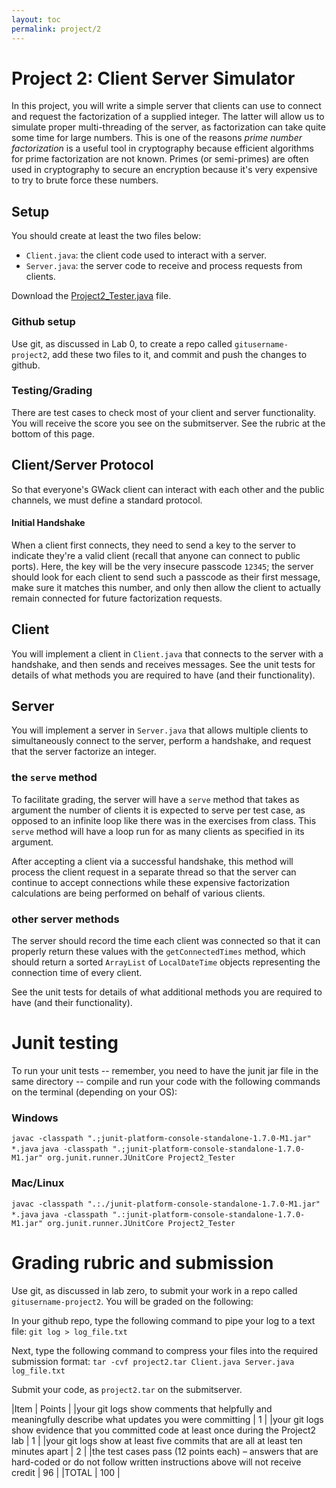 ```yaml
---
layout: toc
permalink: project/2
---
```




# Project 2: Client Server Simulator

In this project, you will write a simple server that clients can use to connect and request the factorization of a supplied integer. The latter will allow us to simulate proper multi-threading of the server, as factorization can take quite some time for large numbers. This is one of the reasons *prime number factorization* is a useful tool in cryptography because efficient algorithms for prime factorization are not known. Primes (or semi-primes) are often used in cryptography to secure an encryption because it's very expensive to try to brute force these numbers.


## Setup

You should create at least the two files below:
* `Client.java`: the client code used to interact with a server.
* `Server.java`: the server code to receive and process requests from clients.

Download the [Project2_Tester.java](./Project2_Tester.java) file.

### Github setup

Use git, as discussed in Lab 0, to create a repo called `gitusername-project2`, add these two files to it, and commit and push the changes to github. 

### Testing/Grading

There are test cases to check most of your client and server functionality. You will receive the score you see on the submitserver. See the rubric at the bottom of this page.

## Client/Server Protocol

So that everyone's GWack client can interact with each other and the public channels, we must define a standard protocol. 

#### Initial Handshake

When a client first connects, they need to send a key to the server to indicate they're a valid client (recall that anyone can connect to public ports). Here, the key will be the very insecure passcode `12345`; the server should look for each client to send such a passcode as their first message, make sure it matches this number, and only then allow the client to actually remain connected for future factorization requests.

## Client 

You will implement a client in `Client.java` that connects to the server with a handshake, and then sends and receives messages. See the unit tests for details of what methods you are required to have (and their functionality).

## Server 

You will implement a server in `Server.java` that allows multiple clients to simultaneously connect to the server, perform a handshake, and request that the server factorize an integer.

### the `serve` method

To facilitate grading, the server will have a `serve` method that takes as argument the number of clients it is expected to serve per test case, as opposed to an infinite loop like there was in the exercises from class. This `serve` method will have a loop run for as many clients as specified in its argument.

After accepting a client via a successful handshake, this method will process the client request in a separate thread so that the server can continue to accept connections while these expensive factorization calculations are being performed on behalf of various clients. 

### other server methods

The server should record the time each client was connected so that it can properly return these values with the `getConnectedTimes` method, which should return a sorted `ArrayList` of `LocalDateTime` objects representing the connection time of every client.

See the unit tests for details of what additional methods you are required to have (and their functionality).

# Junit testing

To run your unit tests -- remember, you need to have the junit jar file in the same directory -- compile and run your code with the following commands on the terminal (depending on your OS):

### Windows
`javac -classpath ".;junit-platform-console-standalone-1.7.0-M1.jar" *.java`
`java -classpath ".;junit-platform-console-standalone-1.7.0-M1.jar" org.junit.runner.JUnitCore Project2_Tester`

### Mac/Linux
`javac -classpath ".:./junit-platform-console-standalone-1.7.0-M1.jar" *.java`
`java -classpath ".:junit-platform-console-standalone-1.7.0-M1.jar" org.junit.runner.JUnitCore Project2_Tester`

# Grading rubric and submission

Use git, as discussed in lab zero, to submit your work in a repo called `gitusername-project2`. You will be graded on the following:

In your github repo, type the following command to pipe your log to a text file:
`git log > log_file.txt`

Next, type the following command to compress your files into the required submission format:
`tar -cvf project2.tar Client.java Server.java log_file.txt`

Submit your code, as `project2.tar` on the submitserver. 


|Item | Points |
|your git logs show comments that helpfully and meaningfully describe what updates you were committing |  1 |
|your git logs show evidence that you committed code at least once during the Project2 lab   |  1 |
|your git logs show at least five commits that are all at least ten minutes apart  |  2 |
|the test cases pass (12 points each) – answers that are hard-coded or do not follow written instructions above will not receive credit | 96 |
|TOTAL | 100 |


